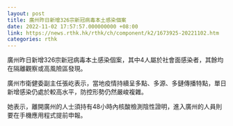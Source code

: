 ```yaml
---
layout: post
title: 廣州昨日新增326宗新冠病毒本土感染個案
date: 2022-11-02 17:57:57.000000000 +08:00
link: https://news.rthk.hk/rthk/ch/component/k2/1673925-20221102.htm
categories: rthk
---
```


廣州昨日新增326宗新冠病毒本土感染個案，其中4人屬於社會面感染者，其餘均在隔離觀察或高風險區發現。

廣州市衛健委副主任張屹表示，當地疫情持續呈多點、多源、多鏈傳播特點，單日新增感染仍處於較高水平，防控形勢仍然嚴峻複雜。

她表示，離開廣州的人士須持有48小時內核酸檢測陰性證明，進入廣州的人員則要在手機應用程式提前申報。

